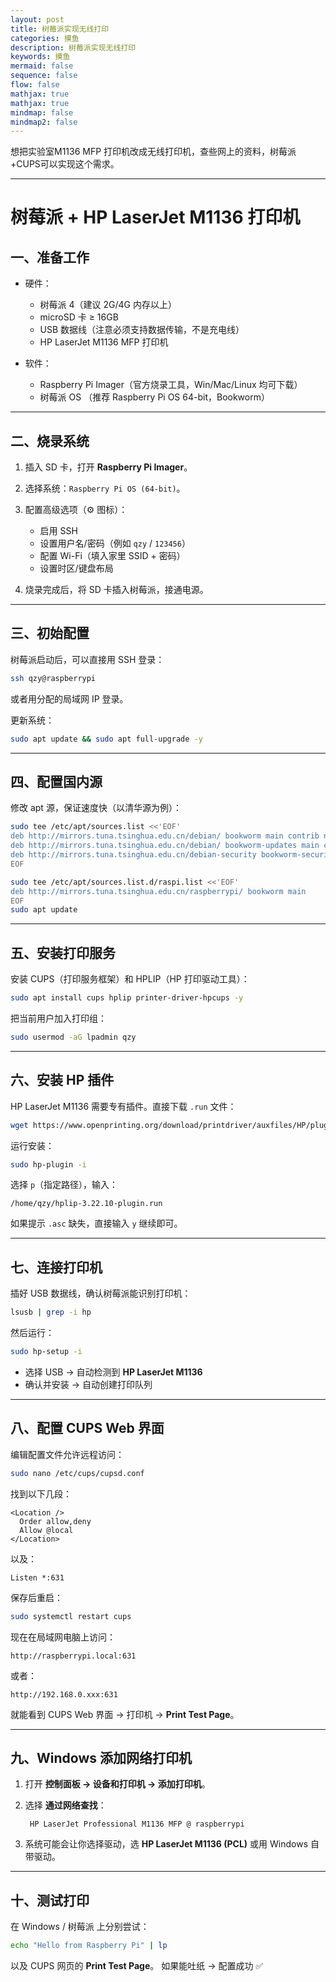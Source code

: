 ```yaml
---
layout: post
title: 树莓派实现无线打印
categories: 摸鱼
description: 树莓派实现无线打印
keywords: 摸鱼
mermaid: false
sequence: false
flow: false
mathjax: true
mathjax: true
mindmap: false
mindmap2: false
---
```


想把实验室M1136 MFP 打印机改成无线打印机，查些网上的资料，树莓派+CUPS可以实现这个需求。

---

# 树莓派 + HP LaserJet M1136 打印机
## 一、准备工作

* 硬件：

  * 树莓派 4（建议 2G/4G 内存以上）
  * microSD 卡 ≥ 16GB
  * USB 数据线（注意必须支持数据传输，不是充电线）
  * HP LaserJet M1136 MFP 打印机

* 软件：

  * Raspberry Pi Imager（官方烧录工具，Win/Mac/Linux 均可下载）
  * 树莓派 OS （推荐 Raspberry Pi OS 64-bit，Bookworm）

---

## 二、️烧录系统

1. 插入 SD 卡，打开 **Raspberry Pi Imager**。
2. 选择系统：`Raspberry Pi OS (64-bit)`。
3. 配置高级选项（⚙️ 图标）：

   * 启用 SSH
   * 设置用户名/密码（例如 `qzy` / `123456`）
   * 配置 Wi-Fi（填入家里 SSID + 密码）
   * 设置时区/键盘布局
4. 烧录完成后，将 SD 卡插入树莓派，接通电源。

---

## 三、初始配置

树莓派启动后，可以直接用 SSH 登录：

```bash
ssh qzy@raspberrypi
```

或者用分配的局域网 IP 登录。

更新系统：

```bash
sudo apt update && sudo apt full-upgrade -y
```

---

## 四、配置国内源

修改 apt 源，保证速度快（以清华源为例）：

```bash
sudo tee /etc/apt/sources.list <<'EOF'
deb http://mirrors.tuna.tsinghua.edu.cn/debian/ bookworm main contrib non-free non-free-firmware
deb http://mirrors.tuna.tsinghua.edu.cn/debian/ bookworm-updates main contrib non-free non-free-firmware
deb http://mirrors.tuna.tsinghua.edu.cn/debian-security bookworm-security main contrib non-free non-free-firmware
EOF

sudo tee /etc/apt/sources.list.d/raspi.list <<'EOF'
deb http://mirrors.tuna.tsinghua.edu.cn/raspberrypi/ bookworm main
EOF
sudo apt update
```

---

## 五、安装打印服务

安装 CUPS（打印服务框架）和 HPLIP（HP 打印驱动工具）：

```bash
sudo apt install cups hplip printer-driver-hpcups -y
```

把当前用户加入打印组：

```bash
sudo usermod -aG lpadmin qzy
```

---

## 六、安装 HP 插件

HP LaserJet M1136 需要专有插件。直接下载 `.run` 文件：

```bash
wget https://www.openprinting.org/download/printdriver/auxfiles/HP/plugins/hplip-3.22.10-plugin.run -O ~/hplip-3.22.10-plugin.run
```

运行安装：

```bash
sudo hp-plugin -i
```

选择 `p`（指定路径），输入：

```
/home/qzy/hplip-3.22.10-plugin.run
```

如果提示 `.asc` 缺失，直接输入 `y` 继续即可。

---

## 七、连接打印机

插好 USB 数据线，确认树莓派能识别打印机：

```bash
lsusb | grep -i hp
```

然后运行：

```bash
sudo hp-setup -i
```

* 选择 USB → 自动检测到 **HP LaserJet M1136**
* 确认并安装 → 自动创建打印队列

---

## 八、配置 CUPS Web 界面

编辑配置文件允许远程访问：

```bash
sudo nano /etc/cups/cupsd.conf
```

找到以下几段：

```
<Location />
  Order allow,deny
  Allow @local
</Location>
```

以及：

```
Listen *:631
```

保存后重启：

```bash
sudo systemctl restart cups
```

现在在局域网电脑上访问：

```
http://raspberrypi.local:631
```

或者：

```
http://192.168.0.xxx:631
```

就能看到 CUPS Web 界面 → 打印机 → **Print Test Page**。

---

## 九、Windows 添加网络打印机

1. 打开 **控制面板 → 设备和打印机 → 添加打印机**。
2. 选择 **通过网络查找**：

   ```
    HP LaserJet Professional M1136 MFP @ raspberrypi
   ```
3. 系统可能会让你选择驱动，选 **HP LaserJet M1136 (PCL)** 或用 Windows 自带驱动。

---

## 十、测试打印

在 Windows / 树莓派 上分别尝试：

```bash
echo "Hello from Raspberry Pi" | lp
```

以及 CUPS 网页的 **Print Test Page**。
如果能吐纸 → 配置成功 ✅

